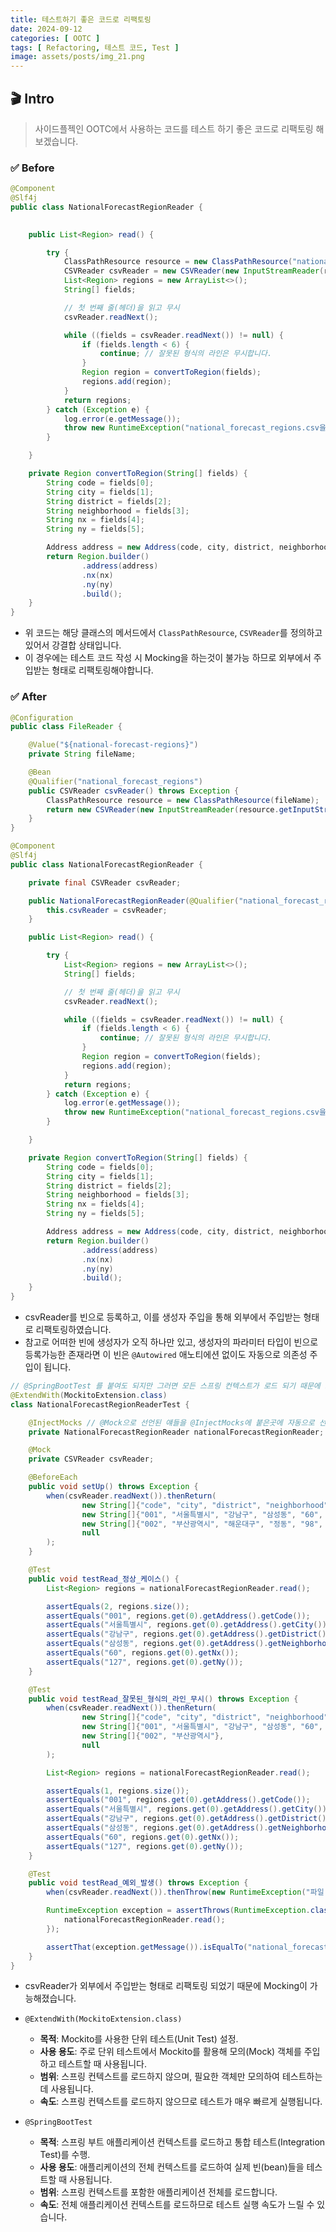 ```yaml
---
title: 테스트하기 좋은 코드로 리팩토링
date: 2024-09-12
categories: [ OOTC ]
tags: [ Refactoring, 테스트 코드, Test ]
image: assets/posts/img_21.png
---
```


## 🎬 Intro
> 사이드플젝인 OOTC에서 사용하는 코드를 테스트 하기 좋은 코드로 리팩토링 해보겠습니다.


### ✅ Before

```java
@Component
@Slf4j
public class NationalForecastRegionReader {
    

    public List<Region> read() {

        try {
            ClassPathResource resource = new ClassPathResource("national_forecast_regions.csv");
            CSVReader csvReader = new CSVReader(new InputStreamReader(resource.getInputStream(), StandardCharsets.UTF_8));
            List<Region> regions = new ArrayList<>();
            String[] fields;

            // 첫 번째 줄(헤더)을 읽고 무시
            csvReader.readNext();

            while ((fields = csvReader.readNext()) != null) {
                if (fields.length < 6) {
                    continue; // 잘못된 형식의 라인은 무시합니다.
                }
                Region region = convertToRegion(fields);
                regions.add(region);
            }
            return regions;
        } catch (Exception e) {
            log.error(e.getMessage());
            throw new RuntimeException("national_forecast_regions.csv을 읽어오는데 실패하였습니다.");
        }

    }

    private Region convertToRegion(String[] fields) {
        String code = fields[0];
        String city = fields[1];
        String district = fields[2];
        String neighborhood = fields[3];
        String nx = fields[4];
        String ny = fields[5];

        Address address = new Address(code, city, district, neighborhood);
        return Region.builder()
                .address(address)
                .nx(nx)
                .ny(ny)
                .build();
    }
}
```

- 위 코드는 해당 클래스의 메서드에서 `ClassPathResource`, `CSVReader`를 정의하고 있어서 강결합 상태입니다.
- 이 경우에는 테스트 코드 작성 시 Mocking을 하는것이 불가능 하므로 외부에서 주입받는 형태로 리팩토링해야합니다.

### ✅ After

```java
@Configuration
public class FileReader {

    @Value("${national-forecast-regions}")
    private String fileName;

    @Bean
    @Qualifier("national_forecast_regions")
    public CSVReader csvReader() throws Exception {
        ClassPathResource resource = new ClassPathResource(fileName);
        return new CSVReader(new InputStreamReader(resource.getInputStream(), StandardCharsets.UTF_8));
    }
}
```

```java
@Component
@Slf4j
public class NationalForecastRegionReader {

    private final CSVReader csvReader;

    public NationalForecastRegionReader(@Qualifier("national_forecast_regions") CSVReader csvReader) {
        this.csvReader = csvReader;
    }

    public List<Region> read() {

        try {
            List<Region> regions = new ArrayList<>();
            String[] fields;

            // 첫 번째 줄(헤더)을 읽고 무시
            csvReader.readNext();

            while ((fields = csvReader.readNext()) != null) {
                if (fields.length < 6) {
                    continue; // 잘못된 형식의 라인은 무시합니다.
                }
                Region region = convertToRegion(fields);
                regions.add(region);
            }
            return regions;
        } catch (Exception e) {
            log.error(e.getMessage());
            throw new RuntimeException("national_forecast_regions.csv을 읽어오는데 실패하였습니다.");
        }

    }

    private Region convertToRegion(String[] fields) {
        String code = fields[0];
        String city = fields[1];
        String district = fields[2];
        String neighborhood = fields[3];
        String nx = fields[4];
        String ny = fields[5];

        Address address = new Address(code, city, district, neighborhood);
        return Region.builder()
                .address(address)
                .nx(nx)
                .ny(ny)
                .build();
    }
}
```
- csvReader를 빈으로 등록하고, 이를 생성자 주입을 통해 외부에서 주입받는 형태로 리팩토링하였습니다.
- 참고로 어떠한 빈에 생성자가 오직 하나만 있고, 생성자의 파라미터 타입이 빈으로 등록가능한 존재라면 이 빈은 `@Autowired` 애노티에션 없이도
  자동으로 의존성 주입이 됩니다.

```java
// @SpringBootTest 를 붙여도 되지만 그러면 모든 스프링 컨텍스트가 로드 되기 때문에 느려진다.
@ExtendWith(MockitoExtension.class)
class NationalForecastRegionReaderTest {

    @InjectMocks // @Mock으로 선언된 얘들을 @InjectMocks에 붙은곳에 자동으로 선언해준다.
    private NationalForecastRegionReader nationalForecastRegionReader;

    @Mock
    private CSVReader csvReader;

    @BeforeEach
    public void setUp() throws Exception {
        when(csvReader.readNext()).thenReturn(
                new String[]{"code", "city", "district", "neighborhood", "nx", "ny"},
                new String[]{"001", "서울특별시", "강남구", "삼성동", "60", "127"},
                new String[]{"002", "부산광역시", "해운대구", "정동", "98", "76"},
                null
        );
    }

    @Test
    public void testRead_정상_케이스() {
        List<Region> regions = nationalForecastRegionReader.read();

        assertEquals(2, regions.size());
        assertEquals("001", regions.get(0).getAddress().getCode());
        assertEquals("서울특별시", regions.get(0).getAddress().getCity());
        assertEquals("강남구", regions.get(0).getAddress().getDistrict());
        assertEquals("삼성동", regions.get(0).getAddress().getNeighborhood());
        assertEquals("60", regions.get(0).getNx());
        assertEquals("127", regions.get(0).getNy());
    }

    @Test
    public void testRead_잘못된_형식의_라인_무시() throws Exception {
        when(csvReader.readNext()).thenReturn(
                new String[]{"code", "city", "district", "neighborhood", "nx", "ny"},
                new String[]{"001", "서울특별시", "강남구", "삼성동", "60", "127"},
                new String[]{"002", "부산광역시"},
                null
        );

        List<Region> regions = nationalForecastRegionReader.read();

        assertEquals(1, regions.size());
        assertEquals("001", regions.get(0).getAddress().getCode());
        assertEquals("서울특별시", regions.get(0).getAddress().getCity());
        assertEquals("강남구", regions.get(0).getAddress().getDistrict());
        assertEquals("삼성동", regions.get(0).getAddress().getNeighborhood());
        assertEquals("60", regions.get(0).getNx());
        assertEquals("127", regions.get(0).getNy());
    }

    @Test
    public void testRead_예외_발생() throws Exception {
        when(csvReader.readNext()).thenThrow(new RuntimeException("파일 읽기 실패"));

        RuntimeException exception = assertThrows(RuntimeException.class, () -> {
            nationalForecastRegionReader.read();
        });

        assertThat(exception.getMessage()).isEqualTo("national_forecast_regions.csv을 읽어오는데 실패하였습니다.");
    }
}
```
- csvReader가 외부에서 주입받는 형태로 리팩토링 되었기 때문에 Mocking이 가능해졌습니다.


- `@ExtendWith(MockitoExtension.class)`
  - **목적**: Mockito를 사용한 단위 테스트(Unit Test) 설정.
  - **사용 용도**: 주로 단위 테스트에서 Mockito를 활용해 모의(Mock) 객체를 주입하고 테스트할 때 사용됩니다.
  - **범위**: 스프링 컨텍스트를 로드하지 않으며, 필요한 객체만 모의하여 테스트하는 데 사용됩니다.
  - **속도**: 스프링 컨텍스트를 로드하지 않으므로 테스트가 매우 빠르게 실행됩니다.


- `@SpringBootTest`
  - **목적**: 스프링 부트 애플리케이션 컨텍스트를 로드하고 통합 테스트(Integration Test)를 수행.
  - **사용 용도**: 애플리케이션의 전체 컨텍스트를 로드하여 실제 빈(bean)들을 테스트할 때 사용됩니다.
  - **범위**: 스프링 컨텍스트를 포함한 애플리케이션 전체를 로드합니다.
  - **속도**: 전체 애플리케이션 컨텍스트를 로드하므로 테스트 실행 속도가 느릴 수 있습니다.

